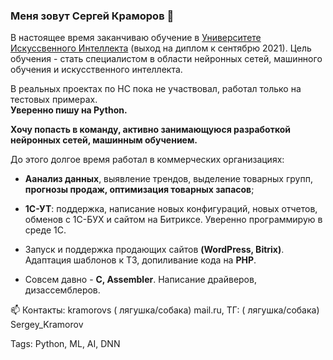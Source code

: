 ### Меня зовут Сергей Краморов 👋
В настоящее время заканчиваю обучение в [Университете Искуссвенного Интеллекта](https://neural-university.ru/) (выход на диплом к сентябрю 2021).
Цель обучения - стать специалистом в области нейронных сетей, машинного обучения и искусственного интеллекта.

В реальных проектах по НС пока не участвовал, работал только на тестовых примерах.<br>
**Уверенно пишу на Python.**

**Хочу попасть в команду, активно занимающуюся разработкой нейронных сетей, машинным обучением.**

До этого долгое время работал в коммерческих организациях: 
* **Аанализ данных**, выявление трендов, выделение товарных групп, **прогнозы продаж, оптимизация товарных запасов**;
* **1С-УТ**: поддержка, написание новых конфигураций, новых отчетов, обменов с 1С-БУХ и сайтом на Битриксе. Уверенно программирую в среде 1С.
* Запуск и поддержка продающих сайтов **(WordPress, Bitrix)**. Адаптация шаблонов к ТЗ, допиливание кода на **PHP**.

* Совсем давно - **C, Assembler**. Написание драйверов, дизассемблеров.

📫 Контакты: kramorovs ( лягушка/собака) mail.ru, ТГ: ( лягушка/собака) Sergey_Kramorov

Tags: Python, ML, AI, DNN
<!--
**kramorov/kramorov** is a ✨ _special_ ✨ repository because its `README.md` (this file) appears on your GitHub profile.

Here are some ideas to get you started:

- 🔭 I’m currently working on ...
- 🌱 I’m currently learning ...
- 👯 I’m looking to collaborate on ...
- 🤔 I’m looking for help with ...
- 💬 Ask me about ...
- 📫 How to reach me: ...
- 😄 Pronouns: ...
- ⚡ Fun fact: ...
-->
